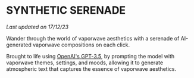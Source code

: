 # SYNTHETIC SERENADE

_Last updated on 17/12/23_

Wander through the world of vaporwave aesthetics with a serenade of AI-generated vaporwave compositions on each click.

Brought to life using <a href="https://platform.openai.com/docs/guides/text-generation/chat-completions-api">OpenAI's GPT-3.5</a>, by prompting the model with vaporwave themes, settings, and moods, allowing it to generate atmospheric text that captures the essence of vaporwave aesthetics.